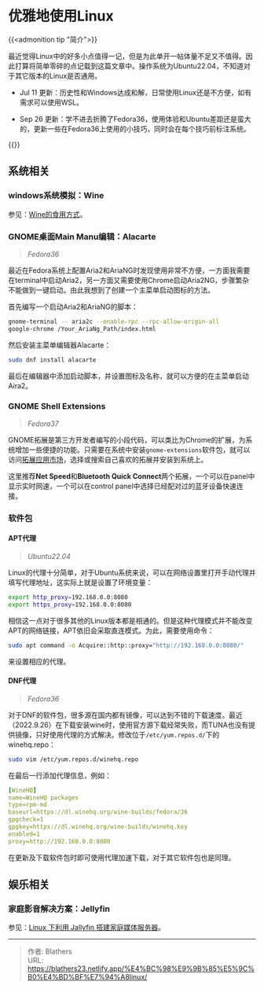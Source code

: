 # 优雅地使用Linux

<!--more-->

{{<admonition tip "简介">}}

最近觉得Linux中的好多小点值得一记，但是为此单开一帖体量不足又不值得。因此打算将简单零碎的点记载到这篇文章中。操作系统为Ubuntu22.04，不知道对于其它版本的Linux是否通用。

- Jul 11 更新：历史性和Windows达成和解，日常使用Linux还是不方便，如有需求可以使用WSL。

- Sep 26 更新：学不进去折腾了Fedora36，使用体验和Ubuntu差距还是蛮大的，更新一些在Fedora36上使用的小技巧，同时会在每个技巧前标注系统。

{{</admonition>}}

## 系统相关

### windows系统模拟：Wine

参见：[Wine的食用方式](../优雅地使用linux之wine的食用方式/)。

### GNOME桌面Main Manu编辑：Alacarte

> *Fedora36*

最近在Fedora系统上配置Aria2和AriaNG时发现使用非常不方便，一方面我需要在terminal中启动Aria2，另一方面又需要使用Chrome启动Aria2NG，步骤繁杂不能做到一键启动。由此我想到了创建一个主菜单启动图标的方法。

首先编写一个启动Aria2和AriaNG的脚本：

```sh
gnome-terminal -- aria2c --enable-rpc --rpc-allow-origin-all
google-chrome /Your_AriaNg_Path/index.html
```

然后安装主菜单编辑器Alacarte：

```bash
sudo dnf install alacarte
```

最后在编辑器中添加启动脚本，并设置图标及名称，就可以方便的在主菜单启动Aira2。

### GNOME Shell Extensions

> *Fedora37*

GNOME拓展是第三方开发者编写的小段代码，可以类比为Chrome的扩展，为系统增加一些便捷的功能。只需要在系统中安装`gnome-extensions`软件包，就可以访问[拓展应用市场](https://extensions.gnome.org/)，选择或搜索自己喜欢的拓展并安装到系统上。

这里推荐**Net Speed**和**Bluetooth Quick Connect**两个拓展，一个可以在panel中显示实时网速，一个可以在control panel中选择已经配对过的蓝牙设备快速连接。

### 软件包

#### APT代理

> *Ubuntu22.04*

Linux的代理十分简单，对于Ubuntu系统来说，可以在网络设置里打开手动代理并填写代理地址，这实际上就是设置了环境变量：

```bash
export http_proxy=192.168.0.0:8080
export https_proxy=192.168.0.0:8080
```

相信这一点对于很多其他的Linux版本都是相通的。但是这种代理模式并不能改变APT的网络链接，APT依旧会采取直连模式。为此，需要使用命令：

```bash
sudo apt command -o Acquire::http::proxy="http://192.168.0.0:8080/"
```

来设置相应的代理。

#### DNF代理

> *Fedora36*

对于DNF的软件包，很多源在国内都有镜像，可以达到不错的下载速度。最近（2022.9.26）在下载安装wine时，使用官方源下载经常失败，而TUNA也没有提供镜像，只好使用代理的方式解决。修改位于`/etc/yum.repos.d/`下的winehq.repo：

```bash
sudo vim /etc/yum.repos.d/winehq.repo 
```

在最后一行添加代理信息，例如：

```yaml
[WineHQ]
name=WineHQ packages
type=rpm-md
baseurl=https://dl.winehq.org/wine-builds/fedora/36
gpgcheck=1
gpgkey=https://dl.winehq.org/wine-builds/winehq.key
enabled=1
proxy=http://192.168.0.0:8080
```

在更新及下载软件包时即可使用代理加速下载，对于其它软件包也是同理。

## 娱乐相关

### 家庭影音解决方案：Jellyfin

参见：[Linux 下利用 Jallyfin 搭建家庭媒体服务器](../jellyfin/)。

---

> 作者: Blathers  
> URL: https://blathers23.netlify.app/%E4%BC%98%E9%9B%85%E5%9C%B0%E4%BD%BF%E7%94%A8linux/  

